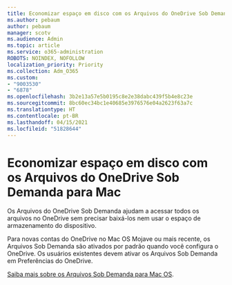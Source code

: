 ```yaml
---
title: Economizar espaço em disco com os Arquivos do OneDrive Sob Demanda para Mac
ms.author: pebaum
author: pebaum
manager: scotv
ms.audience: Admin
ms.topic: article
ms.service: o365-administration
ROBOTS: NOINDEX, NOFOLLOW
localization_priority: Priority
ms.collection: Adm_O365
ms.custom:
- "9003530"
- "6878"
ms.openlocfilehash: 3b2e13a57e5b0195c8e2e38dabc439f5b4e8c23e
ms.sourcegitcommit: 8bc60ec34bc1e40685e3976576e04a2623f63a7c
ms.translationtype: HT
ms.contentlocale: pt-BR
ms.lasthandoff: 04/15/2021
ms.locfileid: "51828644"
---
```

# <a name="save-disk-space-with-onedrive-files-on-demand-for-mac"></a>Economizar espaço em disco com os Arquivos do OneDrive Sob Demanda para Mac

Os Arquivos do OneDrive Sob Demanda ajudam a acessar todos os arquivos no OneDrive sem precisar baixá-los nem usar o espaço de armazenamento do dispositivo.  

Para novas contas do OneDrive no Mac OS Mojave ou mais recente, os Arquivos Sob Demanda são ativados por padrão quando você configura o OneDrive. Os usuários existentes devem ativar os Arquivos Sob Demanda em Preferências do OneDrive.  

[Saiba mais sobre os Arquivos Sob Demanda para Mac OS](https://support.microsoft.com/office/529f6d53-e572-4922-a585-e7a318c135f0).
